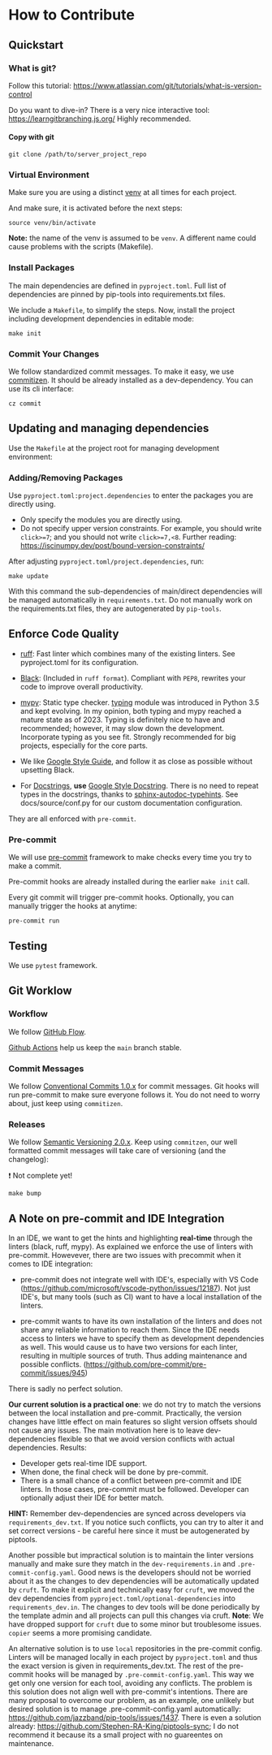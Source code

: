 # How to Contribute

## Quickstart

### What is git?

Follow this tutorial: https://www.atlassian.com/git/tutorials/what-is-version-control

Do you want to dive-in? There is a very nice interactive tool: https://learngitbranching.js.org/
Highly recommended.

#### Copy with git

```shell
git clone /path/to/server_project_repo
```

### Virtual Environment

Make sure you are using a distinct [venv](https://packaging.python.org/en/latest/guides/installing-using-pip-and-virtual-environments/#creating-a-virtual-environment)
at all times for each project.

And make sure, it is activated before the next steps:

```shell
source venv/bin/activate
```

**Note:** the name of the venv is assumed to be `venv`. A different name could
cause problems with the scripts (Makefile).

### Install Packages

The main dependencies are defined in `pyproject.toml`.
Full list of dependencies are pinned by pip-tools
into requirements.txt files.

We include a `Makefile`, to simplify the steps.
Now, install the project including development dependencies in editable mode:

```shell
make init
```

### Commit Your Changes

We follow standardized commit messages. To make it easy, we
use [commitizen](https://github.com/commitizen-tools/commitizen).
It should be already installed as a dev-dependency. You can use its cli interface:

```shell
cz commit
```

## Updating and managing dependencies

Use the `Makefile` at the project root for managing development environment:

### Adding/Removing Packages

Use `pyproject.toml:project.dependencies` to enter the packages you are directly using.

* Only specify the modules you are directly using.
* Do not specify upper version constraints. For example, you should write `click>=7`;
and you should not write `click>=7,<8`.
Further reading: https://iscinumpy.dev/post/bound-version-constraints/

After adjusting `pyproject.toml/project.dependencies`, run:

```shell
make update
```

With this command the sub-dependencies of main/direct dependencies will be managed automatically in `requirements.txt`.
Do not manually work on the requirements.txt files, they are autogenerated by
`pip-tools`.

## Enforce Code Quality

* [ruff](https://github.com/charliermarsh/ruff): Fast linter which combines many
of the existing linters.
See pyproject.toml for its configuration.

* [Black](https://github.com/psf/black): (Included in `ruff format`). Compliant with `PEP8`, rewrites
your code to improve overall productivity.

* [mypy](https://github.com/python/mypy): Static type checker.
[typing](https://docs.python.org/3/library/typing.html) module was introduced
in Python 3.5 and kept evolving. In my opinion, both typing and mypy reached a
mature state as of 2023. Typing is definitely nice to have
and recommended; however, it may slow down the development. Incorporate typing
as you see fit. Strongly recommended for big projects, especially for the core parts.

* We like [Google Style Guide](https://google.github.io/styleguide/pyguide.html), and follow it as close as possible
without upsetting Black.

* For [Docstrings](https://realpython.com/documenting-python-code/), **use**
[Google Style Docstring](https://google.github.io/styleguide/pyguide.html#38-comments-and-docstrings).
There is no need to repeat types in the docstrings, thanks to
[sphinx-autodoc-typehints](https://github.com/tox-dev/sphinx-autodoc-typehints).
See docs/source/conf.py for our custom documentation configuration.

They are all enforced with `pre-commit`.

### Pre-commit

We will use
[pre-commit](https://github.com/pre-commit/pre-commit) framework
to make checks every time you try to make a commit.

Pre-commit hooks are already installed during the earlier `make init` call.

Every git commit will trigger pre-commit hooks.
Optionally, you can manually trigger the hooks at anytime:
```shell
pre-commit run
```

## Testing

We use `pytest` framework.

## Git Worklow

### Workflow

We follow [GitHub Flow](https://docs.github.com/en/get-started/quickstart/github-flow).

[Github Actions](https://docs.github.com/en/actions) help us keep the `main` branch stable.

### Commit Messages

We follow [Conventional Commits 1.0.x](https://www.conventionalcommits.org/en/v1.0.0/)
for commit messages. Git hooks will run pre-commit to make sure everyone
follows it. You do not need to worry about, just keep using `commitizen`.

### Releases

We follow [Semantic Versioning 2.0.x](https://semver.org/). Keep using `commitzen`,
our well formatted commit messages will take care of versioning (and the changelog):

:exclamation: Not complete yet!

```shell
make bump
```

## A Note on pre-commit and IDE Integration

In an IDE, we want to get the hints and highlighting **real-time**
through the linters (black, ruff, mypy).
As explained we enforce the use of linters with pre-commit. Howevever,
there are two issues with precommit when it comes to IDE integration:

* pre-commit does not integrate well with IDE's, especially with VS Code
(https://github.com/microsoft/vscode-python/issues/12187). Not just IDE's,
but many tools (such as CI) want to have a local installation of the linters.

* pre-commit wants to have its own installation of the linters and does not
share any reliable information to reach them.
Since the IDE needs access to linters we have to specify them as development
dependencies as well.
This would cause us to have two versions for each linter,
resulting in multiple sources of truth.
Thus adding maintenance and possible conflicts.
(https://github.com/pre-commit/pre-commit/issues/945)


There is sadly no perfect solution.

**Our current solution is a practical one**: we do not try to match the versions between
the local installation and pre-commit. Practically, the version changes have little effect
on main features so slight version offsets should not cause any issues. The main motivation
here is to leave dev-dependencies flexible so that we avoid version conflicts with actual
dependencies. Results:
* Developer gets real-time IDE support.
* When done, the final check will be done by pre-commit.
* There is a small chance of a conflict between pre-commit and IDE linters. In those
cases, pre-commit must be followed. Developer can optionally adjust their IDE for better match.

**HINT:** Remember dev-dependencies are synced across developers via `requirements_dev.txt`.
If you notice such conflicts, you can try to alter it and set correct versions - be careful
here since it must be autogenerated by piptools.

Another possible but impractical solution is to maintain the linter
versions manually and make sure they match in the  `dev-requirements.in` and
`.pre-commit-config.yaml`. Good news is the developers should not be worried about it as
the changes to dev dependencies will be automatically updated by `cruft`.
To make it explicit and technically easy for `cruft`, we moved the
dev dependencies from `pyproject.toml/optional-dependencies` into `requirements_dev.in`.
The changes to dev tools will be done periodically by the template admin and all
projects can pull this changes via cruft.
**Note**: We have dropped support for `cruft` due to some minor but troublesome issues.
`copier` seems a more promising candidate.

An alternative solution is to use `local` repositories in the pre-commit config.
Linters will be managed locally in each project by `pyproject.toml` and
thus the exact version is given in requirements_dev.txt.
The rest of the pre-commit hooks will be managed by `.pre-commit-config.yaml`.
This way we get only one version for each tool, avoiding any conflicts.
The problem is this solution does not align well with pre-commit's intentions.
There are many proposal to overcome our problem, as an example,
one unlikely but desired
solution is to manage .pre-commit-config.yaml automatically:
https://github.com/jazzband/pip-tools/issues/1437. There is even a solution
already: https://github.com/Stephen-RA-King/piptools-sync; I do not recommend it
because its a small project with no guareentes on maintenance.
